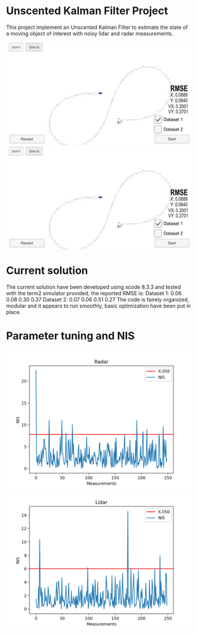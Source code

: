 [//]: # (Image References)
[ukf_ds1]: ./ukf_end_ds1.png
[ukf_ds2]: ./ukf_end_ds2.png
[nis_radar]: ./NIS_radar.png
[nis_lidar]: ./NIS_lidar.png

# Unscented Kalman Filter Project

This project implement an Unscented Kalman Filter to estimate the state of a moving object of interest with noisy lidar and radar measurements. 

![ukf_ds1]
![ukf_ds1]

# Current solution
The current solution have been developed using xcode 8.3.3 and tested with the term2 simulator provided, the reported RMSE is: 
Dataset 1: 0.06 0.08 0.30 0.37
Dataset 2: 0.07 0.06 0.51 0.27
The code is fairely organized, modular and it appears to run smoothly, basic optimization have been put in place. 

# Parameter tuning and NIS 

![nis_radar]
![nis_lidar]
